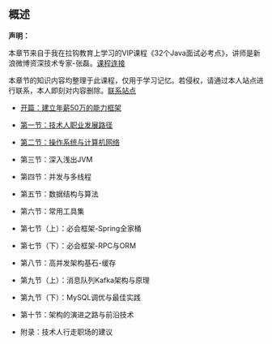 ## 概述

**声明：**

本章节来自于我在拉钩教育上学习的VIP课程《32个Java面试必考点》，讲师是新浪微博资深技术专家-张磊。[课程连接](https://kaiwu.lagou.com/course/courseInfo.htm?courseId=1#/detail/pc?id=1)

本章节的知识内容均整理于此课程，仅用于学习记忆。若侵权，请通过本人站点进行联系，本人即刻对内容删除。[联系站点](https://jinguo.tech)

- [开篇：建立年薪50万的能力框架](开篇：建立年薪50万的能力框架.md)

- [第一节：技术人职业发展路径](第一节：技术人职业发展路径.md)
- [第二节：操作系统与计算机网络](第二节：操作系统与计算机网络.md)
- 第三节：深入浅出JVM
- 第四节：并发与多线程
- 第五节：数据结构与算法
- 第六节：常用工具集
- 第七节（上）：必会框架-Spring全家桶
- 第七节（下）：必会框架-RPC与ORM
- 第八节：高并发架构基石-缓存
- 第九节（上）：消息队列Kafka架构与原理
- 第九节（下）：MySQL调优与最佳实践
- 第十节：架构的演进之路与前沿技术
- 附录：技术人行走职场的建议

